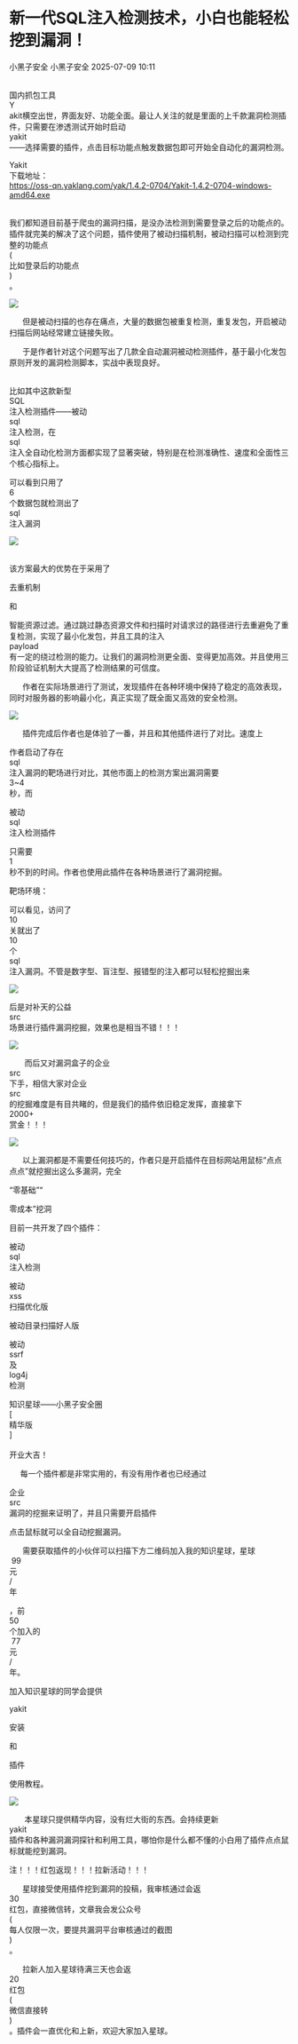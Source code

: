 #  新一代SQL注入检测技术，小白也能轻松挖到漏洞！  
小黑子安全  小黑子安全   2025-07-09 10:11  
  
        
国内抓包工具  
Y  
akit横空出世，界面友好、功能全面。最让人关注的就是里面的上千款漏洞检测插件，只需要在渗透测试开始时启动  
yakit  
——选择需要的插件，点击目标功能点触发数据包即可开始全自动化的漏洞检测。  
  
Yakit  
下载地址：  
https://oss-qn.yaklang.com/yak/1.4.2-0704/Yakit-1.4.2-0704-windows-amd64.exe  
  
        
我们都知道目前基于爬虫的漏洞扫描，是没办法检测到需要登录之后的功能点的。插件就完美的解决了这个问题，插件使用了被动扫描机制，被动扫描可以检测到完整的功能点  
(  
比如登录后的功能点  
)  
。  
  
![](https://mmbiz.qpic.cn/sz_mmbiz_png/b9ibb0kbHCIm5k1X78s2znNtbzcNj7LzQ0M9MyJGaMQLw1OpjSUrb8YqsacicSibmPCkerf6URS7eAnibEYthP6IuQ/640?wx_fmt=png&from=appmsg "")  
  
      但是被动扫描的也存在痛点，大量的数据包被重复检测，重复发包，开启被动扫描后网站经常建立链接失败。  
  
      于是作者针对这个问题写出了几款全自动漏洞被动检测插件，基于最小化发包原则开发的漏洞检测脚本，实战中表现良好。  
  
        
比如其中这款新型  
SQL  
注入检测插件——被动  
sql  
注入检测，在  
sql  
注入全自动化检测方面都实现了显著突破，特别是在检测准确性、速度和全面性三个核心指标上。  
  
可以看到只用了  
6  
个数据包就检测出了  
sql  
注入漏洞  
  
![](https://mmbiz.qpic.cn/sz_mmbiz_png/b9ibb0kbHCIm5k1X78s2znNtbzcNj7LzQmEcQL6MNDpO8ubak87HMHMLdzv2SJrc5gI9XS9tOicDChibgBdofTIicQ/640?wx_fmt=png&from=appmsg "")  
  
        
该方案最大的优势在于采用了  
  
去重机制  
  
和  
  
智能资源过滤。通过跳过静态资源文件和扫描时对请求过的路径进行去重避免了重复检测，实现了最小化发包，并且工具的注入  
payload  
有一定的绕过检测的能力。让我们的漏洞检测更全面、变得更加高效。并且使用三阶段验证机制大大提高了检测结果的可信度。  
  
      作者在实际场景进行了测试，发现插件在各种环境中保持了稳定的高效表现，同时对服务器的影响最小化，真正实现了既全面又高效的安全检测。  
  
![](https://mmbiz.qpic.cn/sz_mmbiz_png/b9ibb0kbHCIm5k1X78s2znNtbzcNj7LzQ37aVQNUojDiaIKx634oPrLKgGOAYOrUDdJcFJxJnIekniachWjRB4CDg/640?wx_fmt=png&from=appmsg "")  
  
      插件完成后作者也是体验了一番，并且和其他插件进行了对比。速度上  
  
作者启动了存在  
sql  
注入漏洞的靶场进行对比，其他市面上的检测方案出漏洞需要  
3~4  
秒，而  
  
被动  
sql  
注入检测插件  
  
只需要  
1  
秒不到的时间。作者也使用此插件在各种场景进行了漏洞挖掘。  
  
靶场环境：  
  
可以看见，访问了  
10  
关就出了  
10  
个  
sql  
注入漏洞。不管是数字型、盲注型、报错型的注入都可以轻松挖掘出来  
  
![](https://mmbiz.qpic.cn/sz_mmbiz_png/b9ibb0kbHCIm5k1X78s2znNtbzcNj7LzQ0GZgibiafSB8GeXrkNibAYMTrMujpvJGpblZvBHNmoesiaezWODSKG3NGQ/640?wx_fmt=png&from=appmsg "")  
  
后是对补天的公益  
src  
场景进行插件漏洞挖掘，效果也是相当不错！！！  
  
![](https://mmbiz.qpic.cn/sz_mmbiz_png/b9ibb0kbHCIm5k1X78s2znNtbzcNj7LzQVKOQeQiblhQMBKAtmC7XaTmfsTWSG2SSr3f5PRJew2bj0CKyKg2ibqicw/640?wx_fmt=png&from=appmsg "")  
  
       而后又对漏洞盒子的企业  
src  
下手，相信大家对企业  
src  
的挖掘难度是有目共睹的，但是我们的插件依旧稳定发挥，直接拿下  
2000+  
赏金！！！  
  
![](https://mmbiz.qpic.cn/sz_mmbiz_png/b9ibb0kbHCIm5k1X78s2znNtbzcNj7LzQZqerqQsic5cPicYUa7DKnjGaKfqV2O7qMZbEaRFOj9pHQDz5bHPrHWXg/640?wx_fmt=png&from=appmsg "")  
  
      以上漏洞都是不需要任何技巧的，作者只是开启插件在目标网站用鼠标“点点点点”就挖掘出这么多漏洞，完全  
  
“零基础”“  
  
零成本”挖洞  
  
目前一共开发了四个插件：  
  
被动  
sql  
注入检测  
  
被动  
xss  
扫描优化版  
  
被动目录扫描好人版  
  
被动  
ssrf  
及  
log4j  
检测  
  
知识星球——小黑子安全圈  
[  
精华版  
]  
    
开业大吉！  
  
     每一个插件都是非常实用的，有没有用作者也已经通过  
  
企业  
src   
漏洞的挖掘来证明了，并且只需要开启插件  
  
点击鼠标就可以全自动挖掘漏洞。  
  
      需要获取插件的小伙伴可以扫描下方二维码加入我的知识星球，星球  
 99  
元  
/  
年  
  
，前  
50  
个加入的  
 77  
元  
/  
年。  
  
加入知识星球的同学会提供  
  
yakit  
  
安装  
  
和  
  
插件  
  
使用教程。  
  
![](https://mmbiz.qpic.cn/sz_mmbiz_jpg/b9ibb0kbHCIm5k1X78s2znNtbzcNj7LzQq1vDdwSicwRG9hQjdkG9NTmG4aynicDNGtzdDysUiaxwjvbJXfud2Sia7g/640?wx_fmt=jpeg&from=appmsg "")  
  
       本星球只提供精华内容，没有烂大街的东西。会持续更新  
yakit  
插件和各种漏洞漏洞探针和利用工具，哪怕你是什么都不懂的小白用了插件点点鼠标就能挖到漏洞。  
  
注！！！红包返现！！！拉新活动！！！  
  
      星球接受使用插件挖到漏洞的投稿，我审核通过会返  
30  
红包，直接微信转，文章我会发公众号  
(  
每人仅限一次，要提共漏洞平台审核通过的截图  
)  
。  
  
      拉新人加入星球待满三天也会返  
20  
红包  
(  
微信直接转  
)  
。插件会一直优化和上新，欢迎大家加入星球。  
  
  
